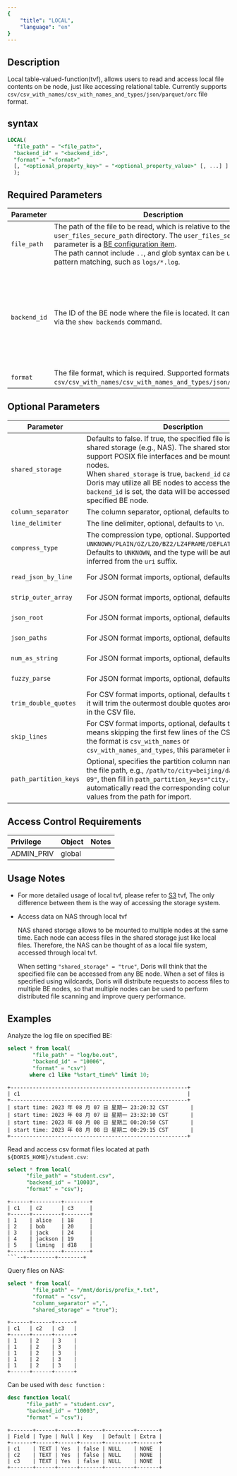 ```yaml
---
{
    "title": "LOCAL",
    "language": "en"
}
---
```


<!--
Licensed to the Apache Software Foundation (ASF) under one
or more contributor license agreements.  See the NOTICE file
distributed with this work for additional information
regarding copyright ownership.  The ASF licenses this file
to you under the Apache License, Version 2.0 (the
"License"); you may not use this file except in compliance
with the License.  You may obtain a copy of the License at

  http://www.apache.org/licenses/LICENSE-2.0

Unless required by applicable law or agreed to in writing,
software distributed under the License is distributed on an
"AS IS" BASIS, WITHOUT WARRANTIES OR CONDITIONS OF ANY
KIND, either express or implied.  See the License for the
specific language governing permissions and limitations
under the License.
-->

## Description

Local table-valued-function(tvf), allows users to read and access local file contents on be node, just like accessing relational table. Currently supports `csv/csv_with_names/csv_with_names_and_types/json/parquet/orc` file format.

## syntax

```sql
LOCAL(
  "file_path" = "<file_path>", 
  "backend_id" = "<backend_id>",
  "format" = "<format>"
  [, "<optional_property_key>" = "<optional_property_value>" [, ...] ]
  );
```

## Required Parameters
| Parameter         | Description                                                                                                                                                                                          | Remarks                                           |
|-------------------|------------------------------------------------------------------------------------------------------------------------------------------------------------------------------------------------------|--------------------------------------------------|
| `file_path`       | The path of the file to be read, which is relative to the `user_files_secure_path` directory. The `user_files_secure_path` parameter is a [BE configuration item](../../../admin-manual/config/be-config.md). <br /> The path cannot include `..`, and glob syntax can be used for pattern matching, such as `logs/*.log`. |                                                   |
| `backend_id`      | The ID of the BE node where the file is located. It can be obtained via the `show backends` command.                                                                                                  | Before version 2.1.1, Doris only supports specifying a BE node to read local data files on that node. |
| `format`          | The file format, which is required. Supported formats are `csv/csv_with_names/csv_with_names_and_types/json/parquet/orc`.                                                                             |                                                   |

## Optional Parameters
| Parameter              | Description                                                                                                                                                                       | Remarks                                                                |
|------------------------|-----------------------------------------------------------------------------------------------------------------------------------------------------------------------------------|-----------------------------------------------------------------------|
| `shared_storage`        | Defaults to false. If true, the specified file is located on shared storage (e.g., NAS). The shared storage must support POSIX file interfaces and be mounted on all BE nodes. <br /> When `shared_storage` is true, `backend_id` can be omitted. Doris may utilize all BE nodes to access the data. If `backend_id` is set, the data will be accessed only on the specified BE node. | Supported starting from version 2.1.2                                      |
| `column_separator`      | The column separator, optional, defaults to `\t`.                                                                                                                                 |                                                                       |
| `line_delimiter`        | The line delimiter, optional, defaults to `\n`.                                                                                                                                   |                                                                       |
| `compress_type`         | The compression type, optional. Supported types are `UNKNOWN/PLAIN/GZ/LZO/BZ2/LZ4FRAME/DEFLATE/SNAPPYBLOCK`. Defaults to `UNKNOWN`, and the type will be automatically inferred from the `uri` suffix. |                                                                       |
| `read_json_by_line`     | For JSON format imports, optional, defaults to `true`.                                                                                                                            | Refer to: [Json Load](../../../data-operate/import/file-format/json) |
| `strip_outer_array`     | For JSON format imports, optional, defaults to `false`.                                                                                                                           | Refer to: [Json Load](../../../data-operate/import/file-format/json) |
| `json_root`             | For JSON format imports, optional, defaults to empty.                                                                                                                               | Refer to: [Json Load](../../../data-operate/import/file-format/json) |
| `json_paths`            | For JSON format imports, optional, defaults to empty.                                                                                                                               | Refer to: [Json Load](../../../data-operate/import/file-format/json) |
| `num_as_string`         | For JSON format imports, optional, defaults to `false`.                                                                                                                            | Refer to: [Json Load](../../../data-operate/import/file-format/json) |
| `fuzzy_parse`           | For JSON format imports, optional, defaults to `false`.                                                                                                                            | Refer to: [Json Load](../../../data-operate/import/file-format/json) |
| `trim_double_quotes`    | For CSV format imports, optional, defaults to `false`. If true, it will trim the outermost double quotes around each field in the CSV file.                                          | For CSV format                                                           |
| `skip_lines`            | For CSV format imports, optional, defaults to `0`, which means skipping the first few lines of the CSV file. When the format is `csv_with_names` or `csv_with_names_and_types`, this parameter is ignored. | For CSV format                                                           |
| `path_partition_keys`   | Optional, specifies the partition column names carried in the file path, e.g., `/path/to/city=beijing/date="2023-07-09"`, then fill in `path_partition_keys="city,date"`. This will automatically read the corresponding column names and values from the path for import. |                                                                       |


## Access Control Requirements
| Privilege  | Object | Notes |
| :--------- |:-------|:------|
| ADMIN_PRIV | global |       |


## Usage Notes

- For more detailed usage of local tvf, please refer to [S3](./s3.md) tvf, The only difference between them is the way of accessing the storage system.

- Access data on NAS through local tvf

  NAS shared storage allows to be mounted to multiple nodes at the same time. Each node can access files in the shared storage just like local files. Therefore, the NAS can be thought of as a local file system, accessed through local tvf.

  When setting `"shared_storage" = "true"`, Doris will think that the specified file can be accessed from any BE node. When a set of files is specified using wildcards, Doris will distribute requests to access files to multiple BE nodes, so that multiple nodes can be used to perform distributed file scanning and improve query performance.


## Examples

Analyze the log file on specified BE:
```sql
select * from local(
        "file_path" = "log/be.out",
        "backend_id" = "10006",
        "format" = "csv")
       where c1 like "%start_time%" limit 10;
```
```text
+--------------------------------------------------------+
| c1                                                     |
+--------------------------------------------------------+
| start time: 2023 年 08 月 07 日 星期一 23:20:32 CST       |
| start time: 2023 年 08 月 07 日 星期一 23:32:10 CST       |
| start time: 2023 年 08 月 08 日 星期二 00:20:50 CST       |
| start time: 2023 年 08 月 08 日 星期二 00:29:15 CST       |
+--------------------------------------------------------+
```

Read and access csv format files located at path `${DORIS_HOME}/student.csv`:
```sql
select * from local(
      "file_path" = "student.csv", 
      "backend_id" = "10003", 
      "format" = "csv");
```
```text
+------+---------+--------+
| c1   | c2      | c3     |
+------+---------+--------+
| 1    | alice   | 18     |
| 2    | bob     | 20     |
| 3    | jack    | 24     |
| 4    | jackson | 19     |
| 5    | liming  | d18    |
+------+---------+--------+
```--+---------+--------+
```

Query files on NAS:
```sql
select * from local(
        "file_path" = "/mnt/doris/prefix_*.txt",
        "format" = "csv",
        "column_separator" =",",
        "shared_storage" = "true");
```
```text
+------+------+------+
| c1   | c2   | c3   |
+------+------+------+
| 1    | 2    | 3    |
| 1    | 2    | 3    |
| 1    | 2    | 3    |
| 1    | 2    | 3    |
| 1    | 2    | 3    |
+------+------+------+
```

Can be used with `desc function` :
```sql
desc function local(
      "file_path" = "student.csv", 
      "backend_id" = "10003", 
      "format" = "csv");
```
```text
+-------+------+------+-------+---------+-------+
| Field | Type | Null | Key   | Default | Extra |
+-------+------+------+-------+---------+-------+
| c1    | TEXT | Yes  | false | NULL    | NONE  |
| c2    | TEXT | Yes  | false | NULL    | NONE  |
| c3    | TEXT | Yes  | false | NULL    | NONE  |
+-------+------+------+-------+---------+-------+
```